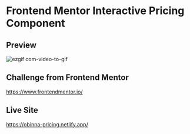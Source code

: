 # Frontend Mentor Interactive Pricing Component

## Preview
![ezgif com-video-to-gif](https://user-images.githubusercontent.com/105124616/172723165-977c84ba-47c3-470b-903f-4d91ed467c37.gif)

## Challenge from Frontend Mentor
https://www.frontendmentor.io/

## Live Site
https://obinna-pricing.netlify.app/
